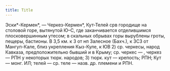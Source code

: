 ```yaml
---
title: Title
---
```


Эски*-Кермен*, — Черкез-Кермен*, Кут-Телей срв городище на столовой горе,
вытянутой Ю–С, где заканчивается отделившимся плосковершинным утесом; в скальных
обрывах горы вырублены гроты, пещеры, бастионы. В 3,5 км. к З от нп Залесное
(Бахч.), к ЗСЗ от Мангуп-Кале, близ укрепления Кыз-Куле, к ЮВ 2) ср. черкесы,
народ Кавказа, предположительно бывший и в Крыму; ср. черкес — , черкез — РПН у
некоторых тюрк. народов; 3) тюрк. кут — крепость; РПН; Кут — монг. ИЛ; телей —
ср. теле — назв. др. племени и РПН.
